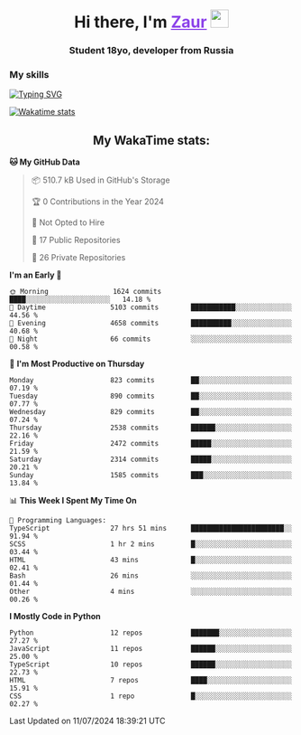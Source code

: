 <h1 align="center">
    Hi there, I'm 
    <a href="https://t.me/skyguy" target="_blank" style="color: #8C43EA">Zaur</a>
    <img src="https://github.com/blackcater/blackcater/raw/main/images/Hi.gif" height="32">
</h1>

<h3 align="center">
    Student 18yo, developer from Russia
</h3>  

### **My skills**
[![Typing SVG](https://readme-typing-svg.herokuapp.com?font=Oxanium&duration=3000&pause=1500&color=8C43EA&height=30&lines=Python:+FastAPI,+Flask,+Aiogram,+Telethon;SQL:+PostgreSQL,+SQLite;JavaScript/TypeScript:+React.js;HTML+(PUG),+CSS+(SCSS))](https://git.io/typing-svg)

[![Wakatime stats](https://github-readme-stats.vercel.app/api/wakatime?username=skyguy&hide_title=true&show_icons=true&title_color=8C43EA&icon_color=BE57EA&bg_color=30,191919,341b56&text_color=B1B1B1&border_radius=10&hide_border=true)](https://github.com/anuraghazra/github-readme-stats)


<h2 align="center"> My WakaTime stats: </h2>

<!--START_SECTION:waka-->
**🐱 My GitHub Data** 

> 📦 510.7 kB Used in GitHub's Storage 
 > 
> 🏆 0 Contributions in the Year 2024
 > 
> 🚫 Not Opted to Hire
 > 
> 📜 17 Public Repositories 
 > 
> 🔑 26 Private Repositories 
 > 
**I'm an Early 🐤** 

```text
🌞 Morning                1624 commits        ████░░░░░░░░░░░░░░░░░░░░░   14.18 % 
🌆 Daytime                5103 commits        ███████████░░░░░░░░░░░░░░   44.56 % 
🌃 Evening                4658 commits        ██████████░░░░░░░░░░░░░░░   40.68 % 
🌙 Night                  66 commits          ░░░░░░░░░░░░░░░░░░░░░░░░░   00.58 % 
```
📅 **I'm Most Productive on Thursday** 

```text
Monday                   823 commits         ██░░░░░░░░░░░░░░░░░░░░░░░   07.19 % 
Tuesday                  890 commits         ██░░░░░░░░░░░░░░░░░░░░░░░   07.77 % 
Wednesday                829 commits         ██░░░░░░░░░░░░░░░░░░░░░░░   07.24 % 
Thursday                 2538 commits        ██████░░░░░░░░░░░░░░░░░░░   22.16 % 
Friday                   2472 commits        █████░░░░░░░░░░░░░░░░░░░░   21.59 % 
Saturday                 2314 commits        █████░░░░░░░░░░░░░░░░░░░░   20.21 % 
Sunday                   1585 commits        ███░░░░░░░░░░░░░░░░░░░░░░   13.84 % 
```


📊 **This Week I Spent My Time On** 

```text
💬 Programming Languages: 
TypeScript               27 hrs 51 mins      ███████████████████████░░   91.94 % 
SCSS                     1 hr 2 mins         █░░░░░░░░░░░░░░░░░░░░░░░░   03.44 % 
HTML                     43 mins             █░░░░░░░░░░░░░░░░░░░░░░░░   02.41 % 
Bash                     26 mins             ░░░░░░░░░░░░░░░░░░░░░░░░░   01.44 % 
Other                    4 mins              ░░░░░░░░░░░░░░░░░░░░░░░░░   00.26 % 
```

**I Mostly Code in Python** 

```text
Python                   12 repos            ███████░░░░░░░░░░░░░░░░░░   27.27 % 
JavaScript               11 repos            ██████░░░░░░░░░░░░░░░░░░░   25.00 % 
TypeScript               10 repos            ██████░░░░░░░░░░░░░░░░░░░   22.73 % 
HTML                     7 repos             ████░░░░░░░░░░░░░░░░░░░░░   15.91 % 
CSS                      1 repo              █░░░░░░░░░░░░░░░░░░░░░░░░   02.27 % 
```




 Last Updated on 11/07/2024 18:39:21 UTC
<!--END_SECTION:waka-->
